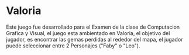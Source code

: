 # Valoria
Este juego fue desarrollado para el Examen de la clase de Computacion Grafica y Visual, el juego esta ambientado en Valoria, el objetivo del jugador, es encontrar las gemas perdidas al rededor del mapa, el jugador puede seleccionar entre 2 Personajes ("Faby" o "Leo").
